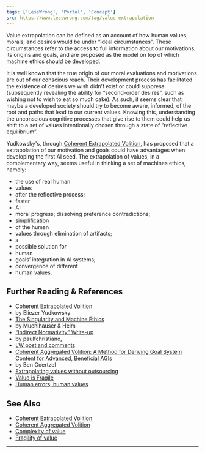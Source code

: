 ```yaml
---
tags: ['LessWrong', 'Portal', 'Concept']
src: https://www.lesswrong.com/tag/value-extrapolation
---
```


Value extrapolation can be defined as an account of how human values, morals, and desires would be under “ideal circumstances”. These circumstances refer to the access to full information about our motivations, its origins and goals, and are proposed as the model on top of which machine ethics should be developed.

It is well known that the true origin of our moral evaluations and motivations are out of our conscious reach. Their development process has facilitated the existence of desires we wish didn’t exist or could suppress (subsequently revealing the ability for “second-order desires”, such as wishing not to wish to eat so much cake). As such, it seems clear that maybe a developed society should try to become aware, informed, of the root and paths that lead to our current values. Knowing this, understanding the unconscious cognitive processes that give rise to them could help us shift to a set of values intentionally chosen through a state of “reflective equilibrium”.

Yudkowsky's, through [Coherent Extrapolated Volition](https://www.lesswrong.com/tag/coherent-extrapolated-volition), has proposed that a extrapolation of our motivation and goals could have advantages when developing the first AI seed. The extrapolation of values, in a complementary way, seems useful in thinking a set of machines ethics, namely:

- the use of real human 
- values 
- after the reflective process;
- faster
-  AI
-  moral progress; dissolving preference contradictions;
- simplification
-  of the human 
- values through elimination of artifacts;
- a 
- possible solution for 
- human 
- goals’ integration in AI systems;
- convergence of different
-  human values.

## Further Reading & References
- [Coherent Extrapolated Volition](http://intelligence.org/files/CEV.pdf)
-  by Eliezer Yudkowsky
- [The Singularity and Machine Ethics](http://intelligence.org/files/SaME.pdf)
-  by Muehlhauser & Helm
- [“Indirect Normativity” Write-up](http://ordinaryideas.wordpress.com/2012/04/21/indirect-normativity-write-up/)
-  by paulfchristiano, 
- [LW post and comments](http://lesswrong.com/lw/c0k/formalizing_value_extrapolation/)
- [Coherent Aggregated Volition: A Method for Deriving Goal System Content for Advanced, Beneficial AGIs](http://multiverseaccordingtoben.blogspot.ca/2010/03/coherent-aggregated-volition-toward.html)
-  by Ben Goertzel
- [Extrapolating values without outsourcing](http://lesswrong.com/lw/c1x/extrapolating_values_without_outsourcing/)
- [Value is Fragile](http://lesswrong.com/lw/y3/value_is_fragile/)
- [Human errors, human values](http://lesswrong.com/lw/55n)

## See Also
- [Coherent Extrapolated Volition](https://www.lesswrong.com/tag/coherent-extrapolated-volition)
- [Coherent Aggregated Volition](https://www.lesswrong.com/tag/coherent-aggregated-volition)
- [Complexity of value](https://www.lesswrong.com/tag/complexity-of-value)
- [Fragility of value](https://wiki.lesswrong.com/wiki/Fragility_of_value)



---

